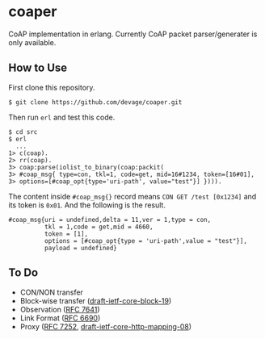 # coaper

CoAP implementation in erlang.
Currently CoAP packet parser/generater is only available.

## How to Use

First clone this repository.

```
$ git clone https://github.com/devage/coaper.git
```

Then run `erl` and test this code.

```
$ cd src
$ erl
  ...
1> c(coap).
2> rr(coap).
3> coap:parse(iolist_to_binary(coap:packit(
3> #coap_msg{ type=con, tkl=1, code=get, mid=16#1234, token=[16#01],
3> options=[#coap_opt{type='uri-path', value="test"}] }))).
```

The content inside `#coap_msg{}` record means `CON GET /test [0x1234]` and its token is `0x01`.
And the following is the result.

```
#coap_msg{uri = undefined,delta = 11,ver = 1,type = con,
          tkl = 1,code = get,mid = 4660,
          token = [1],
          options = [#coap_opt{type = 'uri-path',value = "test"}],
          payload = undefined}
```

## To Do

- CON/NON transfer
- Block-wise transfer ([draft-ietf-core-block-19](https://tools.ietf.org/html/draft-ietf-core-block-19))
- Observation ([RFC 7641](https://tools.ietf.org/html/rfc7641))
- Link Format ([RFC 6690](https://tools.ietf.org/html/rfc6690))
- Proxy ([RFC 7252](https://tools.ietf.org/html/rfc7252), [draft-ietf-core-http-mapping-08](https://tools.ietf.org/html/draft-ietf-core-http-mapping-08))
